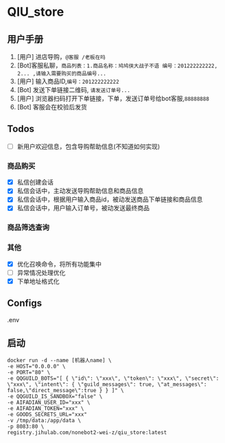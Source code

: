 # QIU_store
## 用户手册
1. [用户] 进店导购，`@客服 /老板在吗`
2. [Bot]客服私聊，`商品列表：1.商品名称：鸠鸠侠大战子不语 编号：201222222222, 2... ,请输入需要购买的商品编号...`
3. [用户] 输入商品ID,`编号：201222222222`
4. [Bot] 发送下单链接二维码, `请发送订单号...`
4. [用户] 浏览器扫码打开下单链接，下单，发送订单号给bot客服,`88888888`
5. [Bot] 客服会在校验后发货

## Todos
- [ ] 新用户欢迎信息，包含导购帮助信息(不知道如何实现)
### 商品购买
- [x] 私信创建会话
- [x] 私信会话中，主动发送导购帮助信息和商品信息
- [x] 私信会话中，根据用户输入商品id，被动发送商品下单链接和商品信息
- [x] 私信会话中，用户输入订单号，被动发送最终商品

### 商品筛选查询

### 其他
- [x] 优化召唤命令，将所有功能集中
- [ ] 异常情况处理优化
- [x] 下单地址格式化
## Configs
.env

## 启动
```
docker run -d --name [机器人name] \ 
-e HOST="0.0.0.0" \
-e PORT="80" \
-e QQGUILD_BOTS="[ { \"id\": \"xxx\", \"token\": \"xxx\", \"secret\": \"xxx\", \"intent\": { \"guild_messages\": true, \"at_messages\": false,\"direct_message\":true } } ]" \
-e QQGUILD_IS_SANDBOX="false" \
-e AIFADIAN_USER_ID="xxx" \
-e AIFADIAN_TOKEN="xxx" \
-e GOODS_SECRETS_URL="xxx"
-v /tmp/data:/app/data \
-p 8083:80 \
registry.jihulab.com/nonebot2-wei-z/qiu_store:latest
```
